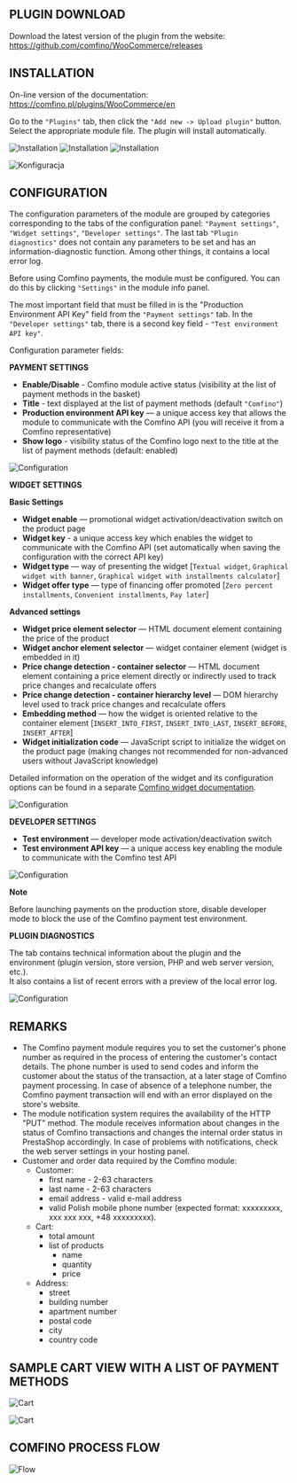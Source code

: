 ## PLUGIN DOWNLOAD

Download the latest version of the plugin from the website: https://github.com/comfino/WooCommerce/releases

## INSTALLATION

On-line version of the documentation: https://comfino.pl/plugins/WooCommerce/en

Go to the `"Plugins"` tab, then click the `"Add new -> Upload plugin"` button. Select the appropriate module file. The plugin will install automatically.

![Installation](images/en/installation-1.png "Installation")
![Installation](images/en/installation-2.png "Installation")
![Installation](images/en/installation-3.png "Installation")

![Konfiguracja](images/en/configuration-1.png "Configuration")

## CONFIGURATION

The configuration parameters of the module are grouped by categories corresponding to the tabs of the configuration panel: `"Payment settings"`, `"Widget settings"`, `"Developer settings"`.
The last tab `"Plugin diagnostics"` does not contain any parameters to be set and has an information-diagnostic function. Among other things, it contains a local error log.

Before using Comfino payments, the module must be configured. You can do this by clicking `"Settings"` in the module info panel.

The most important field that must be filled in is the "Production Environment API Key" field from the `"Payment settings"` tab.
In the `"Developer settings"` tab, there is a second key field - `"Test environment API key"`.

Configuration parameter fields:

**PAYMENT SETTINGS**

* **Enable/Disable** - Comfino module active status (visibility at the list of payment methods in the basket)
* **Title** - text displayed at the list of payment methods (default `"Comfino"`)
* **Production environment API key** — a unique access key that allows the module to communicate with the Comfino API (you will receive it from a Comfino representative)
* **Show logo** - visibility status of the Comfino logo next to the title at the list of payment methods (default: enabled)

![Configuration](images/en/configuration1.png "Configuration")

**WIDGET SETTINGS**

**Basic Settings**

* **Widget enable** — promotional widget activation/deactivation switch on the product page
* **Widget key** - a unique access key which enables the widget to communicate with the Comfino API (set automatically when saving the configuration with the correct API key)
* **Widget type** — way of presenting the widget [`Textual widget`, `Graphical widget with banner`, `Graphical widget with installments calculator`]
* **Widget offer type** — type of financing offer promoted [`Zero percent installments`, `Convenient installments`, `Pay later`]

**Advanced settings**

* **Widget price element selector** — HTML document element containing the price of the product
* **Widget anchor element selector** — widget container element (widget is embedded in it)
* **Price change detection - container selector** — HTML document element containing a price element directly or indirectly used to track price changes and recalculate offers
* **Price change detection - container hierarchy level** — DOM hierarchy level used to track price changes and recalculate offers
* **Embedding method** — how the widget is oriented relative to the container element [`INSERT_INTO_FIRST`, `INSERT_INTO_LAST`, `INSERT_BEFORE`, `INSERT_AFTER`]
* **Widget initialization code** — JavaScript script to initialize the widget on the product page (making changes not recommended for non-advanced users without JavaScript knowledge)

Detailed information on the operation of the widget and its configuration options can be found in a separate [Comfino widget documentation](https://comfino.pl/widgets/comfino-woocommerce/en).

![Configuration](images/en/configuration2.png "Configuration")

**DEVELOPER SETTINGS**

* **Test environment** — developer mode activation/deactivation switch
* **Test environment API key** — a unique access key enabling the module to communicate with the Comfino test API

![Configuration](images/en/configuration3.png "Configuration")

**Note**

Before launching payments on the production store, disable developer mode to block the use of the Comfino payment test environment.

**PLUGIN DIAGNOSTICS**

The tab contains technical information about the plugin and the environment (plugin version, store version, PHP and web server version, etc.).\
It also contains a list of recent errors with a preview of the local error log.

![Configuration](images/en/configuration4.png "Configuration")

## REMARKS

* The Comfino payment module requires you to set the customer's phone number as required in the process of entering the customer's contact details. The phone number is used to send codes and inform the customer about the status of the transaction, at a later stage of Comfino payment processing. In case of absence of a telephone number, the Comfino payment transaction will end with an error displayed on the store's website.
* The module notification system requires the availability of the HTTP "PUT" method. The module receives information about changes in the status of Comfino transactions and changes the internal order status in PrestaShop accordingly. In case of problems with notifications, check the web server settings in your hosting panel.
* Customer and order data required by the Comfino module:
    * Customer:
        * first name - 2-63 characters
        * last name - 2-63 characters
        * email address - valid e-mail address
        * valid Polish mobile phone number (expected format: xxxxxxxxx, xxx xxx xxx, +48 xxxxxxxxx).
    * Cart:
        * total amount
        * list of products
            * name
            * quantity
            * price
    * Address:
        * street
        * building number
        * apartment number
        * postal code
        * city
        * country code

## SAMPLE CART VIEW WITH A LIST OF PAYMENT METHODS

![Cart](images/en/cart_payment_view_folded.png "Cart")

![Cart](images/en/cart_payment_view_unfolded.png "Cart")

## COMFINO PROCESS FLOW

![Flow](images/comfino-flow.png "Flow")
